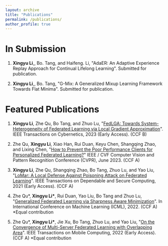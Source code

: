 ```yaml
---
layout: archive
title: "Publications"
permalink: /publications/
author_profile: true
---
```


In Submission
=====

1. **Xingyu Li**,, Bo. Tang, and Haifeng. Li, "AdaER: An Adaptive Experience Replay Approach for Continual Lifelong Learning". Submitted for publication. 

2. **Xingyu Li**,, Bo. Tang, "G-Mix: A Generalized Mixup Learning Framework Towards Flat Minima". Submitted for publication. 

<!-- 4. **Xingyu Li**, Zhe Qu, Bo Tang, and Zhuo Lu. "Stragglers are not disaster: A hybrid federated learning algorithm with delayed gradients". -->

Featured Publications
=====
1. **Xingyu Li**, Zhe Qu, Bo Tang, and Zhuo Lu, "[FedLGA: Towards System-Heterogeneity of Federated Learning via Local Gradient Approximation](https://ieeexplore.ieee.org/document/10063977)". IEEE Transactions on Cybernetics, 2023 (Early Access). (CCF B)

2. Zhe Qu, **Xingyu Li**, Xiao Han, Rui Duan, Keyu Chen, Shangqing Zhao, and Lixing Chen, "[How to Prevent the Poor Performance Clients for Personalized Federated Learning?](https://openaccess.thecvf.com/content/CVPR2023/papers/Qu_How_To_Prevent_the_Poor_Performance_Clients_for_Personalized_Federated_CVPR_2023_paper.pdf)" IEEE / CVF Computer Vision and Pattern Recognition Conference (CVPR), June 2023. (CCF A)  

3. **Xingyu Li**, Zhe Qu, Shangqing Zhao, Bo Tang, Zhuo Lu, and Yao Liu, "[LoMar: A Local Defense Against Poisoning Attack on Federated Learning](https://arxiv.org/pdf/2201.02873.pdf)". IEEE Transactions on Dependable and Secure Computing, 2021 (Early Access). (CCF A) 
4. Zhe Qu\*, **Xingyu Li\***, Rui Duan, Yao Liu, Bo Tang and Zhuo Lu, "[Generalized Federated Learning via Sharpness Aware Minimization](https://arxiv.org/pdf/2206.02618.pdf)". In International Conference on Machine Learning (ICML), 2022. (CCF A) \*Equal contribution
5. Zhe Qu\*, **Xingyu Li\***, Jie Xu, Bo Tang, Zhuo Lu, and Yao Liu, "[On the Convergence of Multi-Server Federated Learning with Overlapping Area](https://arxiv.org/pdf/2208.07893.pdf)". IEEE Transactions on Mobile Computing, 2022 (Early Access). (CCF A) \*Equal contribution
